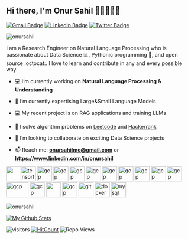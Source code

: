 ## Hi there, I'm Onur Sahil 👋🏼👨🏻‍💻

[![Gmail Badge](https://img.shields.io/badge/-onursahilme@gmail.com-c14438?style=flat&logo=Gmail&logoColor=white)](mailto:onursahilme@gmail.com "Connect via Email")
[![Linkedin Badge](https://img.shields.io/badge/-Onur%20Sahil-0072b1?style=flat&logo=Linkedin&logoColor=white)](https://www.linkedin.com/in/onur-sahil-cerit "Connect on LinkedIn")
[![Twitter Badge](https://img.shields.io/badge/-@onursahill-00acee?style=flat&logo=Twitter&logoColor=white)](https://twitter.com/onursahill "Follow on Twitter")

<p align="left"> <img src="https://komarev.com/ghpvc/?username=onursahil" alt="onursahil" /> </p>

I am a Research Engineer on Natural Language Processing who is passionate about Data Science :bar_chart:, Pythonic programming :snake:, and open source :octocat:. I love to learn and contribute in any and every possible way.


- :computer: I’m currently working on **Natural Language Processing & Understanding**

- 🌱 I’m currently expertising Large&Small Language Models

- 💻 My recent project is on RAG applications and training LLMs

- :key: I solve algorithm problems on [Leetcode](https://leetcode.com/onursahil/) and [Hackerrank](https://www.hackerrank.com/onursahil)

- 👯 I’m looking to collaborate on exciting Data Science projects

- 📫 Reach me: **onursahilme@gmail.com** or **https://www.linkedin.com/in/onursahil**


<img src="https://i0.wp.com/junilearning.com/wp-content/uploads/2020/06/python-programming-language.webp?fit=800%2C800&ssl=1)" width="40" height="40"/><img src="https://www.vectorlogo.zone/logos/tensorflow/tensorflow-icon.svg" alt="tensorflow" width="40" height="40"/> <img src="https://www.vectorlogo.zone/logos/javascript/javascript-icon.svg" alt="gcp" width="40" height="40"/> <img src="https://www.vectorlogo.zone/logos/nodejs/nodejs-horizontal.svg" alt="gcp" width="40" height="40"/> <img src="https://www.vectorlogo.zone/logos/angular/angular-icon.svg" alt="gcp" width="40" height="40"/> <img src="https://www.vectorlogo.zone/logos/expressjs/expressjs-icon.svg" alt="gcp" width="40" height="40"/> <img src="https://www.vectorlogo.zone/logos/djangoproject/djangoproject-icon.svg" alt="gcp" width="40" height="40"/> <img src="https://www.vectorlogo.zone/logos/mongodb/mongodb-icon.svg" alt="gcp" width="40" height="40"/> <img src="https://www.vectorlogo.zone/logos/ansible/ansible-icon.svg" alt="gcp" width="40" height="40"/> <img src="https://www.vectorlogo.zone/logos/elastic/elastic-icon.svg" alt="gcp" width="40" height="40"/> <img src="https://www.vectorlogo.zone/logos/fluentd/fluentd-icon.svg" alt="gcp" width="40" height="40"/> <img src="https://www.vectorlogo.zone/logos/elasticco_logstash/elasticco_logstash-icon.svg" alt="gcp" width="60" height="40"/> <img src="https://www.vectorlogo.zone/logos/elasticco_kibana/elasticco_kibana-icon.svg" alt="gcp" width="40" height="40"/> <img src="https://www.vectorlogo.zone/logos/linux/linux-icon.svg" width="40" height="40"> <img src="https://www.vectorlogo.zone/logos/google_cloud/google_cloud-icon.svg" alt="gcp" width="40" height="40"/> <img src="https://www.vectorlogo.zone/logos/git-scm/git-scm-icon.svg" alt="git" width="40" height="40"/> <img src="https://devicons.github.io/devicon/devicon.git/icons/docker/docker-original-wordmark.svg" alt="docker" width="40" height="40"/> <img src="https://devicons.github.io/devicon/devicon.git/icons/mysql/mysql-original-wordmark.svg" alt="mysql" width="40" height="40"/></p>

<p><img align="center" src="https://github-readme-stats.vercel.app/api/top-langs/?username=onursahil&layout=compact&hide=html" alt="onursahil" /></p>

[![My Github Stats](https://github-readme-stats.vercel.app/api?username=onursahil&show_icons=true&title_color=fff&icon_color=79ff97&text_color=9f9f9f&bg_color=151515)](https://github.com/onursahil)

![visitors](https://visitor-badge.glitch.me/badge?page_id=onursahil.onursahil)
[![HitCount](http://hits.dwyl.com/samujjwaal/samujjwaal.svg)](http://hits.dwyl.com/onursahil/onursahil)
![Repo Views](https://views.whatilearened.today/views/github/onursahil/onursahil.svg?cache=remove)

<!--For future reference 
<a href="https://piraces.dev/"><img alt="Robot logo" src="https://github.com/piraces/piraces/raw/master/robot_dark.png" align="right" height="150" /></a>

- 🔭 I’m currently working on ...
- 🌱 I’m currently learning ...
- 👯 I’m looking to collaborate on ...
- 🤔 I’m looking for help with ...
- 💬 Ask me about ...
- 📫 How to reach me: ...
- 😄 Pronouns: ...
- ⚡ Fun fact: ...

[![Whatsapp Badge](https://img.shields.io/badge/-Whatsapp-4AC959?style=flat&logo=whatsapp&logoColor=white)](https://wa.me/13129754411?text=Hi!)

![visitors](https://visitor-badge.glitch.me/badge?page_id=samujjwaal.samujjwaal)
[![HitCount](http://hits.dwyl.com/samujjwaal/samujjwaal.svg)](http://hits.dwyl.com/samujjwaal/samujjwaal)
![Repo Views](https://views.whatilearened.today/views/github/samujjwaal/samujjwaal.svg?cache=remove)
<img height="20" src="https://raw.githubusercontent.com/github/explore/80688e429a7d4ef2fca1e82350fe8e3517d3494d/topics/python/python.png">
<img height="20" src="https://raw.githubusercontent.com/github/explore/80688e429a7d4ef2fca1e82350fe8e3517d3494d/topics/scala/scala.png">

![Customized Card](https://github-readme-stats.vercel.app/api/pin?username=samujjwaal&repo=UIC-search-engine&title_color=fff&icon_color=f9f9f9&text_color=9f9f9f&bg_color=151515)

<a href="https://github.com/anuraghazra/github-readme-stats">
  <img align="left" src="https://github-readme-stats.vercel.app/api?username=samujjwaal&hide=stars,commits,prs,issues,contribs&show_icons=true&title_color=fff&icon_color=79ff97&text_color=9f9f9f&bg_color=151515" />
</a>
<a href="https://github.com/anuraghazra/convoychat">
  <img align="right" src="https://github-readme-stats.vercel.app/api/top-langs/?username=samujjwaal" width="350"/>
</a>

![Top Languages](https://github-readme-stats.vercel.app/api/top-langs/?username=samujjwaal)
-->
